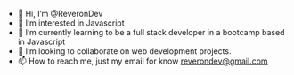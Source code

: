 - 👋 Hi, I’m @ReveronDev
- 👀 I’m interested in Javascript
- 🌱 I’m currently learning to be a full stack developer in a bootcamp based in Javascript 
- 💞️ I’m looking to collaborate on web development projects.
- 📫 How to reach me, just my email for know reverondev@gmail.com

<!---
ReveronDev/ReveronDev is a ✨ special ✨ repository because its `README.md` (this file) appears on your GitHub profile.
You can click the Preview link to take a look at your changes.
--->
